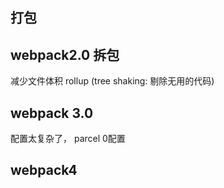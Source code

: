 ## 打包
## webpack2.0 拆包
减少文件体积
rollup (tree shaking: 剔除无用的代码)
## webpack 3.0
配置太复杂了，
parcel 0配置

## webpack4
